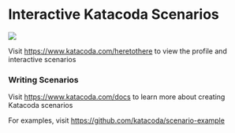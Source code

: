 # Interactive Katacoda Scenarios

[![](http://shields.katacoda.com/katacoda/heretothere/count.svg)](https://www.katacoda.com/heretothere "Get your profile on Katacoda.com")

Visit https://www.katacoda.com/heretothere to view the profile and interactive scenarios

### Writing Scenarios
Visit https://www.katacoda.com/docs to learn more about creating Katacoda scenarios

For examples, visit https://github.com/katacoda/scenario-example
